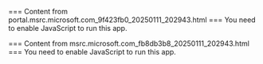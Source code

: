 === Content from portal.msrc.microsoft.com_9f423fb0_20250111_202943.html ===
You need to enable JavaScript to run this app.

=== Content from msrc.microsoft.com_fb8db3b8_20250111_202943.html ===
You need to enable JavaScript to run this app.
